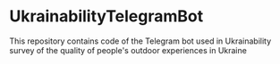 # UkrainabilityTelegramBot
This repository contains code of the Telegram bot used in Ukrainability survey of the quality of people's outdoor experiences in Ukraine
